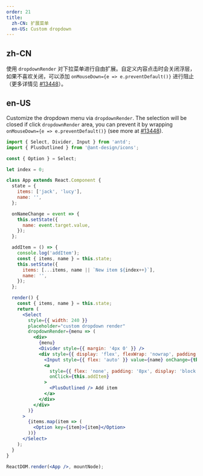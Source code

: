 ```yaml
---
order: 21
title:
  zh-CN: 扩展菜单
  en-US: Custom dropdown
---
```


## zh-CN

使用 `dropdownRender` 对下拉菜单进行自由扩展。自定义内容点击时会关闭浮层，如果不喜欢关闭，可以添加 `onMouseDown={e => e.preventDefault()}` 进行阻止（更多详情见 [#13448](https://github.com/ant-design/ant-design/issues/13448)）。

## en-US

Customize the dropdown menu via `dropdownRender`. The selection will be closed if click `dropdownRender` area, you can prevent it by wrapping `onMouseDown={e => e.preventDefault()}` (see more at [#13448](https://github.com/ant-design/ant-design/issues/13448)).

```jsx
import { Select, Divider, Input } from 'antd';
import { PlusOutlined } from '@ant-design/icons';

const { Option } = Select;

let index = 0;

class App extends React.Component {
  state = {
    items: ['jack', 'lucy'],
    name: '',
  };

  onNameChange = event => {
    this.setState({
      name: event.target.value,
    });
  };

  addItem = () => {
    console.log('addItem');
    const { items, name } = this.state;
    this.setState({
      items: [...items, name || `New item ${index++}`],
      name: '',
    });
  };

  render() {
    const { items, name } = this.state;
    return (
      <Select
        style={{ width: 240 }}
        placeholder="custom dropdown render"
        dropdownRender={menu => (
          <div>
            {menu}
            <Divider style={{ margin: '4px 0' }} />
            <div style={{ display: 'flex', flexWrap: 'nowrap', padding: 8 }}>
              <Input style={{ flex: 'auto' }} value={name} onChange={this.onNameChange} />
              <a
                style={{ flex: 'none', padding: '8px', display: 'block', cursor: 'pointer' }}
                onClick={this.addItem}
              >
                <PlusOutlined /> Add item
              </a>
            </div>
          </div>
        )}
      >
        {items.map(item => (
          <Option key={item}>{item}</Option>
        ))}
      </Select>
    );
  }
}

ReactDOM.render(<App />, mountNode);
```
 